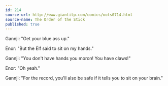 ```yaml
---
id: 214
source-url: http://www.giantitp.com/comics/oots0714.html
source-name: The Order of the Stick
published: true
---
```

 Gannji: "Get your blue ass up."

 Enor: "But the Elf said to sit on my hands."

 Gannji: "You don't have hands you moron! You have claws!"

 Enor: "Oh yeah."

 Gannji: "For the record, you'll also be safe if it tells you to sit on your brain."
